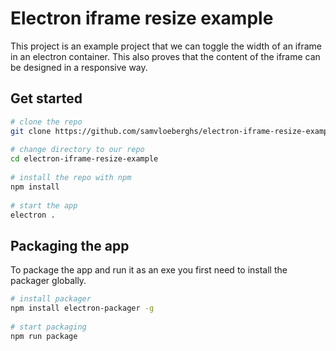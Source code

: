 # Electron iframe resize example

This project is an example project that we can toggle the width of an iframe in an electron container.
This also proves that the content of the iframe can be designed in a responsive way. 

## Get started 

```bash 
# clone the repo 
git clone https://github.com/samvloeberghs/electron-iframe-resize-example.git
 
# change directory to our repo 
cd electron-iframe-resize-example
 
# install the repo with npm 
npm install
 
# start the app
electron .
```

## Packaging the app

To package the app and run it as an exe you first need to install the packager globally.

```bash 
# install packager
npm install electron-packager -g
 
# start packaging
npm run package
```